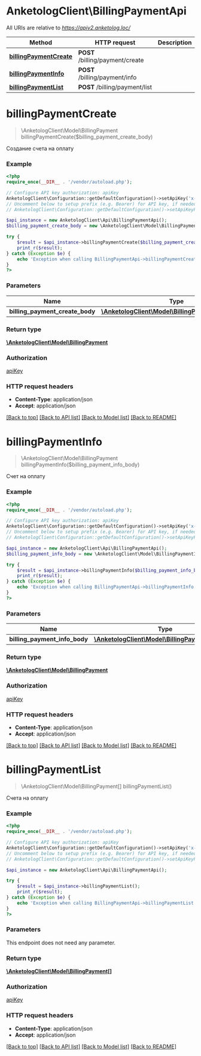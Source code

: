 # AnketologClient\BillingPaymentApi

All URIs are relative to *https://apiv2.anketolog.loc/*

Method | HTTP request | Description
------------- | ------------- | -------------
[**billingPaymentCreate**](BillingPaymentApi.md#billingPaymentCreate) | **POST** /billing/payment/create | 
[**billingPaymentInfo**](BillingPaymentApi.md#billingPaymentInfo) | **POST** /billing/payment/info | 
[**billingPaymentList**](BillingPaymentApi.md#billingPaymentList) | **POST** /billing/payment/list | 


# **billingPaymentCreate**
> \AnketologClient\Model\BillingPayment billingPaymentCreate($billing_payment_create_body)



Создание счета на оплату

### Example
```php
<?php
require_once(__DIR__ . '/vendor/autoload.php');

// Configure API key authorization: apiKey
AnketologClient\Configuration::getDefaultConfiguration()->setApiKey('x-anketolog-apikey', 'YOUR_API_KEY');
// Uncomment below to setup prefix (e.g. Bearer) for API key, if needed
// AnketologClient\Configuration::getDefaultConfiguration()->setApiKeyPrefix('x-anketolog-apikey', 'Bearer');

$api_instance = new AnketologClient\Api\BillingPaymentApi();
$billing_payment_create_body = new \AnketologClient\Model\BillingPaymentCreateBody(); // \AnketologClient\Model\BillingPaymentCreateBody | 

try {
    $result = $api_instance->billingPaymentCreate($billing_payment_create_body);
    print_r($result);
} catch (Exception $e) {
    echo 'Exception when calling BillingPaymentApi->billingPaymentCreate: ', $e->getMessage(), PHP_EOL;
}
?>
```

### Parameters

Name | Type | Description  | Notes
------------- | ------------- | ------------- | -------------
 **billing_payment_create_body** | [**\AnketologClient\Model\BillingPaymentCreateBody**](../Model/\AnketologClient\Model\BillingPaymentCreateBody.md)|  |

### Return type

[**\AnketologClient\Model\BillingPayment**](../Model/BillingPayment.md)

### Authorization

[apiKey](../../README.md#apiKey)

### HTTP request headers

 - **Content-Type**: application/json
 - **Accept**: application/json

[[Back to top]](#) [[Back to API list]](../../README.md#documentation-for-api-endpoints) [[Back to Model list]](../../README.md#documentation-for-models) [[Back to README]](../../README.md)

# **billingPaymentInfo**
> \AnketologClient\Model\BillingPayment billingPaymentInfo($billing_payment_info_body)



Счет на оплату

### Example
```php
<?php
require_once(__DIR__ . '/vendor/autoload.php');

// Configure API key authorization: apiKey
AnketologClient\Configuration::getDefaultConfiguration()->setApiKey('x-anketolog-apikey', 'YOUR_API_KEY');
// Uncomment below to setup prefix (e.g. Bearer) for API key, if needed
// AnketologClient\Configuration::getDefaultConfiguration()->setApiKeyPrefix('x-anketolog-apikey', 'Bearer');

$api_instance = new AnketologClient\Api\BillingPaymentApi();
$billing_payment_info_body = new \AnketologClient\Model\BillingPaymentInfoBody(); // \AnketologClient\Model\BillingPaymentInfoBody | 

try {
    $result = $api_instance->billingPaymentInfo($billing_payment_info_body);
    print_r($result);
} catch (Exception $e) {
    echo 'Exception when calling BillingPaymentApi->billingPaymentInfo: ', $e->getMessage(), PHP_EOL;
}
?>
```

### Parameters

Name | Type | Description  | Notes
------------- | ------------- | ------------- | -------------
 **billing_payment_info_body** | [**\AnketologClient\Model\BillingPaymentInfoBody**](../Model/\AnketologClient\Model\BillingPaymentInfoBody.md)|  |

### Return type

[**\AnketologClient\Model\BillingPayment**](../Model/BillingPayment.md)

### Authorization

[apiKey](../../README.md#apiKey)

### HTTP request headers

 - **Content-Type**: application/json
 - **Accept**: application/json

[[Back to top]](#) [[Back to API list]](../../README.md#documentation-for-api-endpoints) [[Back to Model list]](../../README.md#documentation-for-models) [[Back to README]](../../README.md)

# **billingPaymentList**
> \AnketologClient\Model\BillingPayment[] billingPaymentList()



Счета на оплату

### Example
```php
<?php
require_once(__DIR__ . '/vendor/autoload.php');

// Configure API key authorization: apiKey
AnketologClient\Configuration::getDefaultConfiguration()->setApiKey('x-anketolog-apikey', 'YOUR_API_KEY');
// Uncomment below to setup prefix (e.g. Bearer) for API key, if needed
// AnketologClient\Configuration::getDefaultConfiguration()->setApiKeyPrefix('x-anketolog-apikey', 'Bearer');

$api_instance = new AnketologClient\Api\BillingPaymentApi();

try {
    $result = $api_instance->billingPaymentList();
    print_r($result);
} catch (Exception $e) {
    echo 'Exception when calling BillingPaymentApi->billingPaymentList: ', $e->getMessage(), PHP_EOL;
}
?>
```

### Parameters
This endpoint does not need any parameter.

### Return type

[**\AnketologClient\Model\BillingPayment[]**](../Model/BillingPayment.md)

### Authorization

[apiKey](../../README.md#apiKey)

### HTTP request headers

 - **Content-Type**: application/json
 - **Accept**: application/json

[[Back to top]](#) [[Back to API list]](../../README.md#documentation-for-api-endpoints) [[Back to Model list]](../../README.md#documentation-for-models) [[Back to README]](../../README.md)

